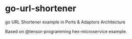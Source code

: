 # go-url-shortener
go URL Shortener example in Ports &amp; Adaptors Architecture

Based on @tensor-programming hex-microservice example.
